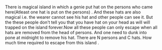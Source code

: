 There is magical island in which a genie put hat on the persons who came here(Atleast one hat is put on the persons) . And these hats are also magical i.e. the wearer cannot see his hat and other people can see it. But the these people don't tell you that you have hat on your head as will will trapped on the island forever.Now all these people can only escape when all hats are removed from the head of persons. And one need to dunk into pone at midnight to remove his hat. There are N persons and C hats. How much time required to escape from this island . 